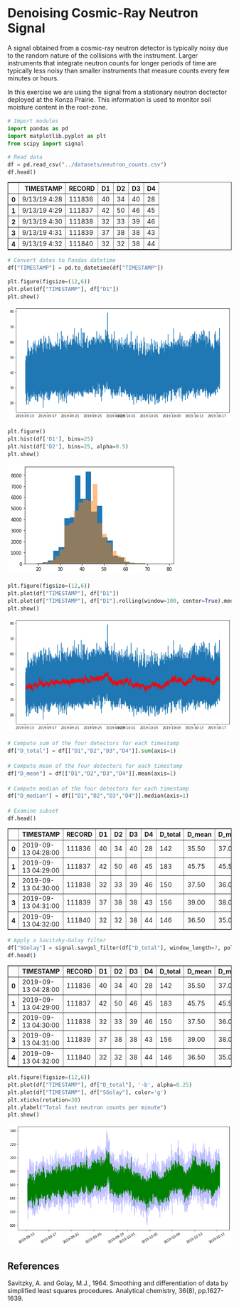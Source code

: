 # Denoising Cosmic-Ray Neutron Signal

A signal obtained from a cosmic-ray neutron detector is typically noisy due to the random nature of the collisions with the instrument. Larger instruments that integrate neutron counts for longer periods of time are typically less noisy than smaller instruments that measure counts every few minutes or hours.

In this exercise we are using the signal from a stationary neutron dectector deployed at the Konza Prairie. This information is used to monitor soil moisture content in the root-zone.


```python
# Import modules
import pandas as pd
import matplotlib.pyplot as plt
from scipy import signal

```


```python
# Read data
df = pd.read_csv("../datasets/neutron_counts.csv")
df.head()

```




<div>
<style scoped>
    .dataframe tbody tr th:only-of-type {
        vertical-align: middle;
    }

    .dataframe tbody tr th {
        vertical-align: top;
    }

    .dataframe thead th {
        text-align: right;
    }
</style>
<table border="1" class="dataframe">
  <thead>
    <tr style="text-align: right;">
      <th></th>
      <th>TIMESTAMP</th>
      <th>RECORD</th>
      <th>D1</th>
      <th>D2</th>
      <th>D3</th>
      <th>D4</th>
    </tr>
  </thead>
  <tbody>
    <tr>
      <th>0</th>
      <td>9/13/19 4:28</td>
      <td>111836</td>
      <td>40</td>
      <td>34</td>
      <td>40</td>
      <td>28</td>
    </tr>
    <tr>
      <th>1</th>
      <td>9/13/19 4:29</td>
      <td>111837</td>
      <td>42</td>
      <td>50</td>
      <td>46</td>
      <td>45</td>
    </tr>
    <tr>
      <th>2</th>
      <td>9/13/19 4:30</td>
      <td>111838</td>
      <td>32</td>
      <td>33</td>
      <td>39</td>
      <td>46</td>
    </tr>
    <tr>
      <th>3</th>
      <td>9/13/19 4:31</td>
      <td>111839</td>
      <td>37</td>
      <td>38</td>
      <td>38</td>
      <td>43</td>
    </tr>
    <tr>
      <th>4</th>
      <td>9/13/19 4:32</td>
      <td>111840</td>
      <td>32</td>
      <td>32</td>
      <td>38</td>
      <td>44</td>
    </tr>
  </tbody>
</table>
</div>




```python
# Convert dates to Pandas datetime
df["TIMESTAMP"] = pd.to_datetime(df["TIMESTAMP"])

```


```python
plt.figure(figsize=(12,6))
plt.plot(df["TIMESTAMP"], df["D1"])
plt.show()
```


![png](signal_denoising_files/signal_denoising_4_0.png)



```python
plt.figure()
plt.hist(df['D1'], bins=25)
plt.hist(df['D2'], bins=25, alpha=0.5)
plt.show()
```


![png](signal_denoising_files/signal_denoising_5_0.png)



```python
plt.figure(figsize=(12,6))
plt.plot(df["TIMESTAMP"], df["D1"])
plt.plot(df["TIMESTAMP"], df["D1"].rolling(window=100, center=True).median(), color='red' )
plt.show()
```


![png](signal_denoising_files/signal_denoising_6_0.png)



```python
# Compute sum of the four detectors for each timestamp
df["D_total"] = df[["D1","D2","D3","D4"]].sum(axis=1)

# Compute mean of the four detectors for each timestamp
df["D_mean"] = df[["D1","D2","D3","D4"]].mean(axis=1)

# Compute median of the four detectors for each timestamp
df["D_median"] = df[["D1","D2","D3","D4"]].median(axis=1)

# Examine subset
df.head()
```




<div>
<style scoped>
    .dataframe tbody tr th:only-of-type {
        vertical-align: middle;
    }

    .dataframe tbody tr th {
        vertical-align: top;
    }

    .dataframe thead th {
        text-align: right;
    }
</style>
<table border="1" class="dataframe">
  <thead>
    <tr style="text-align: right;">
      <th></th>
      <th>TIMESTAMP</th>
      <th>RECORD</th>
      <th>D1</th>
      <th>D2</th>
      <th>D3</th>
      <th>D4</th>
      <th>D_total</th>
      <th>D_mean</th>
      <th>D_median</th>
    </tr>
  </thead>
  <tbody>
    <tr>
      <th>0</th>
      <td>2019-09-13 04:28:00</td>
      <td>111836</td>
      <td>40</td>
      <td>34</td>
      <td>40</td>
      <td>28</td>
      <td>142</td>
      <td>35.50</td>
      <td>37.0</td>
    </tr>
    <tr>
      <th>1</th>
      <td>2019-09-13 04:29:00</td>
      <td>111837</td>
      <td>42</td>
      <td>50</td>
      <td>46</td>
      <td>45</td>
      <td>183</td>
      <td>45.75</td>
      <td>45.5</td>
    </tr>
    <tr>
      <th>2</th>
      <td>2019-09-13 04:30:00</td>
      <td>111838</td>
      <td>32</td>
      <td>33</td>
      <td>39</td>
      <td>46</td>
      <td>150</td>
      <td>37.50</td>
      <td>36.0</td>
    </tr>
    <tr>
      <th>3</th>
      <td>2019-09-13 04:31:00</td>
      <td>111839</td>
      <td>37</td>
      <td>38</td>
      <td>38</td>
      <td>43</td>
      <td>156</td>
      <td>39.00</td>
      <td>38.0</td>
    </tr>
    <tr>
      <th>4</th>
      <td>2019-09-13 04:32:00</td>
      <td>111840</td>
      <td>32</td>
      <td>32</td>
      <td>38</td>
      <td>44</td>
      <td>146</td>
      <td>36.50</td>
      <td>35.0</td>
    </tr>
  </tbody>
</table>
</div>




```python
# Apply a Savitzky-Golay filter
df["SGolay"] = signal.savgol_filter(df["D_total"], window_length=7, polyorder=2)
df.head()

```




<div>
<style scoped>
    .dataframe tbody tr th:only-of-type {
        vertical-align: middle;
    }

    .dataframe tbody tr th {
        vertical-align: top;
    }

    .dataframe thead th {
        text-align: right;
    }
</style>
<table border="1" class="dataframe">
  <thead>
    <tr style="text-align: right;">
      <th></th>
      <th>TIMESTAMP</th>
      <th>RECORD</th>
      <th>D1</th>
      <th>D2</th>
      <th>D3</th>
      <th>D4</th>
      <th>D_total</th>
      <th>D_mean</th>
      <th>D_median</th>
      <th>SGolay</th>
    </tr>
  </thead>
  <tbody>
    <tr>
      <th>0</th>
      <td>2019-09-13 04:28:00</td>
      <td>111836</td>
      <td>40</td>
      <td>34</td>
      <td>40</td>
      <td>28</td>
      <td>142</td>
      <td>35.50</td>
      <td>37.0</td>
      <td>152.880952</td>
    </tr>
    <tr>
      <th>1</th>
      <td>2019-09-13 04:29:00</td>
      <td>111837</td>
      <td>42</td>
      <td>50</td>
      <td>46</td>
      <td>45</td>
      <td>183</td>
      <td>45.75</td>
      <td>45.5</td>
      <td>158.142857</td>
    </tr>
    <tr>
      <th>2</th>
      <td>2019-09-13 04:30:00</td>
      <td>111838</td>
      <td>32</td>
      <td>33</td>
      <td>39</td>
      <td>46</td>
      <td>150</td>
      <td>37.50</td>
      <td>36.0</td>
      <td>160.500000</td>
    </tr>
    <tr>
      <th>3</th>
      <td>2019-09-13 04:31:00</td>
      <td>111839</td>
      <td>37</td>
      <td>38</td>
      <td>38</td>
      <td>43</td>
      <td>156</td>
      <td>39.00</td>
      <td>38.0</td>
      <td>159.952381</td>
    </tr>
    <tr>
      <th>4</th>
      <td>2019-09-13 04:32:00</td>
      <td>111840</td>
      <td>32</td>
      <td>32</td>
      <td>38</td>
      <td>44</td>
      <td>146</td>
      <td>36.50</td>
      <td>35.0</td>
      <td>149.428571</td>
    </tr>
  </tbody>
</table>
</div>




```python
plt.figure(figsize=(12,6))
plt.plot(df["TIMESTAMP"], df["D_total"], '-b', alpha=0.25)
plt.plot(df["TIMESTAMP"], df["SGolay"], color='g')
plt.xticks(rotation=30)
plt.ylabel("Total fast neutron counts per minute")
plt.show()

```


![png](signal_denoising_files/signal_denoising_9_0.png)


## References

Savitzky, A. and Golay, M.J., 1964. Smoothing and differentiation of data by simplified least squares procedures. Analytical chemistry, 36(8), pp.1627-1639.
